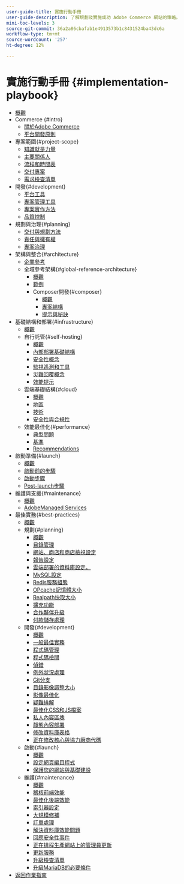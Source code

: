 ```yaml
---
user-guide-title: 實施行動手冊
user-guide-description: 了解規劃及實施成功 Adobe Commerce 網站的策略。
mini-toc-levels: 3
source-git-commit: 36a2a86cbafab1e4913573b1c8431524ba43dc6a
workflow-type: tm+mt
source-wordcount: '257'
ht-degree: 12%

---
```



# 實施行動手冊 {#implementation-playbook}

- [概觀](overview.md)
- Commerce {#intro}
   - [關於Adobe Commerce](intro/about-commerce.md)
   - [平台開發原則](intro/platform-development.md)
- 專案範圍{#project-scope}
   - [知識就是力量](project-scope/knowledge.md)
   - [主要關係人](project-scope/key-stakeholders.md)
   - [流程和時間表](project-scope/process-timeline.md)
   - [交付專案](project-scope/deliverables.md)
   - [需求檢查清單](project-scope/requirement-checklists.md)
- 開發{#development}
   - [平台工具](development/platform-tools.md)
   - [專案管理工具](development/project-management-tools.md)
   - [專案實作方法](development/delivery.md)
   - [品質控制](development/quality-control.md)
- 規劃與治理{#planning}
   - [交付與規劃方法](planning/delivery.md)
   - [責任與擁有權](planning/ownership.md)
   - [專案治理](planning/governance.md)
- 架構與整合{#architecture}
   - [企業參考](architecture/enterprise-blueprint.md)
   - 全域參考架構{#global-reference-architecture}
      - [概觀](architecture/global-reference/overview.md)
      - [範例](architecture/global-reference/examples.md)
      - Composer開發{#composer}
         - [概觀](architecture/global-reference/composer/overview.md)
         - [專案結構](architecture/global-reference/composer/project-structure.md)
         - [提示與秘訣](architecture/global-reference/composer/tips-and-tricks.md)
- 基礎結構和部署{#infrastructure}
   - [概觀](infrastructure/overview.md)
   - 自行託管{#self-hosting}
      - [概觀](infrastructure/self-hosting/overview.md)
      - [內部部署基礎結構](infrastructure/self-hosting/on-premises.md)
      - [安全性概念](infrastructure/self-hosting/security-concepts.md)
      - [監視遙測和工具](infrastructure/self-hosting/monitoring-tools.md)
      - [災難回覆概念](infrastructure/self-hosting/disaster-recovery-ideas.md)
      - [效能提示](infrastructure/self-hosting/performance-tips.md)
   - 雲端基礎結構{#cloud}
      - [概觀](infrastructure/cloud/overview.md)
      - [地區](infrastructure/cloud/regions.md)
      - [技術](infrastructure/cloud/technology.md)
      - [安全性與合規性](infrastructure/cloud/security.md)
   - 效能最佳化{#performance}
      - [典型問題](infrastructure/performance/optimization.md)
      - [基準](infrastructure/performance/benchmarks.md)
      - [Recommendations](infrastructure/performance/recommendations.md)
- 啟動準備{#launch}
   - [概觀](launch/overview.md)
   - [啟動前的步驟](launch/pre-launch-steps.md)
   - [啟動步驟](launch/launch-steps.md)
   - [Post-launch步驟](launch/post-launch-steps.md)
- 維護與支援{#maintenance}
   - [概觀](maintenance/overview.md)
   - [AdobeManaged Services](maintenance/adobe-managed-services.md)
- 最佳實務{#best-practices}
   - [概觀](best-practices/phases.md)
   - 規劃{#planning}
      - [概觀](best-practices/planning/overview.md)
      - [目錄管理](best-practices/planning/catalog-management.md)
      - [網站、商店和商店檢視設定](best-practices/planning/sites-stores-store-views.md)
      - [報告設定](best-practices/planning/reporting-configuration.md)
      - [雲端部署的資料庫設定&#x200B;。](best-practices/planning/database-on-cloud.md)
      - [MySQL設定](best-practices/planning/mysql-configuration.md)
      - [Redis服務組態](best-practices/planning/redis-service-configuration.md)
      - [OPcache記憶體大小](best-practices/planning/opcache-memory-size.md)
      - [Realpath快取大小](best-practices/planning/realpath-cache-size.md)
      - [擴充功能](best-practices/planning/extensions.md)
      - [合作夥伴升級](best-practices/planning/partner-escalation.md)
      - [付款儲存處理](best-practices/planning/payment-processing-storage.md)
   - 開發{#development}
      - [概觀](best-practices/development/overview.md)
      - [一般最佳實務](best-practices/development/general.md)
      - [程式碼管理](best-practices/development/code-management.md)
      - [程式碼檢閱](best-practices/development/code-review.md)
      - [偵錯](best-practices/development/debugging.md)
      - [例外狀況處理](best-practices/development/exception-handling.md)
      - [Git分支](best-practices/development/git-branching.md)
      - [目錄影像調整大小](best-practices/development/catalog-image-resizing.md)
      - [影像最佳化](best-practices/development/image-optimization.md)
      - [疑難排解](best-practices/development/troubleshooting.md)
      - [最佳化CSS和JS檔案](best-practices/development/optimize-css-js-files.md)
      - [私人內容區塊](best-practices/development/private-content-block-configuration.md)
      - [靜態內容部署](best-practices/development/static-content-deployment.md)
      - [修改資料庫表格](best-practices/development/modifying-core-and-third-party-tables.md)
      - [正在修改核心與協力廠商代碼](best-practices/development/modifying-core-and-third-party-code.md)
   - 啟動{#launch}
      - [概觀](best-practices/launch/overview.md)
      - [設定網頁編目程式](best-practices/launch/robots-txt.md)
      - [保護您的網站與基礎建設](best-practices/launch/security-best-practices.md)
   - 維護{#maintenance}
      - [概觀](best-practices/maintenance/overview.md)
      - [稽核前端效能](best-practices/maintenance/frontend-performance.md)
      - [最佳化後端效能](best-practices/maintenance/backend-performance.md)
      - [索引器設定](best-practices/maintenance/indexer-configuration.md)
      - [大規模修補](best-practices/maintenance/patching-at-scale.md)
      - [訂單處理](best-practices/maintenance/order-processing-configuration.md)
      - [解決資料庫效能問題](best-practices/maintenance/resolve-database-performance-issues.md)
      - [回應安全性事件](best-practices/maintenance/respond-to-security-incident.md)
      - [正在排程生產網站上的管理員更新](best-practices/maintenance/scheduling-admin-updates-in-production.md)
      - [更新服務](best-practices/maintenance/update-services.md)
      - [升級檢查清單](best-practices/maintenance/upgrade-checklist.md)
      - [升級MariaDB的必要條件](best-practices/maintenance/mariadb-upgrade.md)
- [返回作業指南](https://experienceleague.adobe.com/docs/commerce-operations/operational-guides/home.html)

